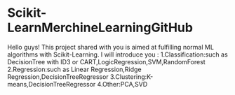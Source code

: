 # Scikit-LearnMerchineLearningGitHub
Hello guys! This project shared with you is aimed at fulfilling normal ML algorithms with Scikit-Learning.
I will introduce you :
  1.Classification:such as DecisionTree with ID3 or CART,LogicRegression,SVM,RandomForest
  2.Regression:such as Linear Regression,Ridge Regression,DecisionTreeRegressor
  3.Clustering:K-means,DecisionTreeRegressor
  4.Other:PCA,SVD
